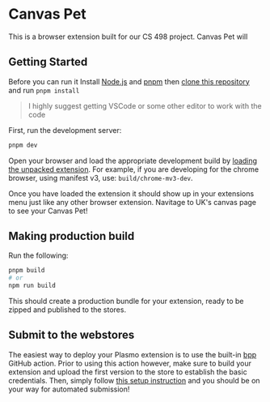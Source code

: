 # Canvas Pet

This is a browser extension built for our CS 498 project. Canvas Pet will 

## Getting Started

Before you can run it
Install [Node.js](https://nodejs.org/en/learn/getting-started/how-to-install-nodejs) and [pnpm](https://pnpm.io/installation) then [clone this repository](https://docs.github.com/en/repositories/creating-and-managing-repositories/cloning-a-repository) and run `pnpm install`

> I highly suggest getting VSCode or some other editor to work with the code

First, run the development server:

```bash
pnpm dev
```

Open your browser and load the appropriate development build by [loading the unpacked extension](https://developer.chrome.com/docs/extensions/get-started/tutorial/hello-world#load-unpacked). For example, if you are developing for the chrome browser, using manifest v3, use: `build/chrome-mv3-dev`.

Once you have loaded the extension it should show up in your extensions menu just like any other browser extension. Navitage to UK's canvas page to see your Canvas Pet!

## Making production build

Run the following:

```bash
pnpm build
# or
npm run build
```

This should create a production bundle for your extension, ready to be zipped and published to the stores.

## Submit to the webstores

The easiest way to deploy your Plasmo extension is to use the built-in [bpp](https://bpp.browser.market) GitHub action. Prior to using this action however, make sure to build your extension and upload the first version to the store to establish the basic credentials. Then, simply follow [this setup instruction](https://docs.plasmo.com/framework/workflows/submit) and you should be on your way for automated submission!


